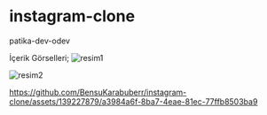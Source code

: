 # instagram-clone
 patika-dev-odev


İçerik Görselleri;
![resim1](https://github.com/BensuKarabuberr/instagram-clone/assets/139227879/acd181cd-f60f-4935-af2c-24fe62237da1)

![resim2](https://github.com/BensuKarabuberr/instagram-clone/assets/139227879/08c7a3c5-0113-469b-99a0-cfdb595f3a0e)

https://github.com/BensuKarabuberr/instagram-clone/assets/139227879/a3984a6f-8ba7-4eae-81ec-77ffb8503ba9


